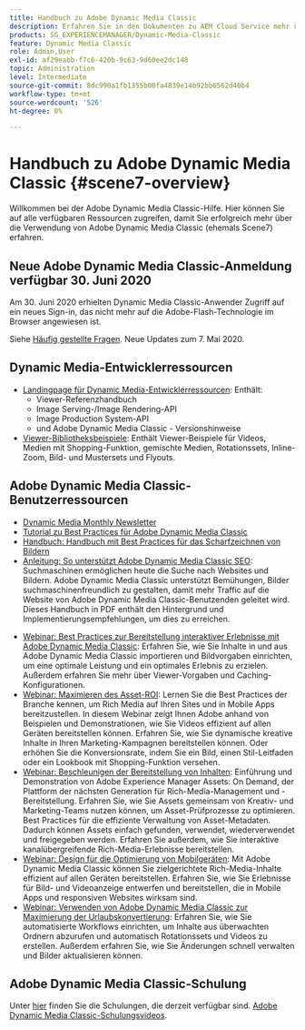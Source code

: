 ```yaml
---
title: Handbuch zu Adobe Dynamic Media Classic
description: Erfahren Sie in den Dokumenten zu AEM Cloud Service mehr über die Verwendung von Adobe Dynamic Media Classic zur Verwaltung von Videos, Flyouts und mehr.
products: SG_EXPERIENCEMANAGER/Dynamic-Media-Classic
feature: Dynamic Media Classic
role: Admin,User
exl-id: af29eabb-f7c6-420b-9c63-9d60ee2dc148
topic: Administration
level: Intermediate
source-git-commit: 8dc990a1fb1355b00fa4839e14b92bb6562d40b4
workflow-type: tm+mt
source-wordcount: '526'
ht-degree: 0%

---
```


# Handbuch zu Adobe Dynamic Media Classic {#scene7-overview}

Willkommen bei der Adobe Dynamic Media Classic-Hilfe. Hier können Sie auf alle verfügbaren Ressourcen zugreifen, damit Sie erfolgreich mehr über die Verwendung von Adobe Dynamic Media Classic (ehemals Scene7) erfahren.

## Neue Adobe Dynamic Media Classic-Anmeldung verfügbar 30. Juni 2020

Am 30. Juni 2020 erhielten Dynamic Media Classic-Anwender Zugriff auf ein neues Sign-in, das nicht mehr auf die Adobe-Flash-Technologie im Browser angewiesen ist.

Siehe [Häufig gestellte Fragen](new-ui-2020.md). Neue Updates zum 7. Mai 2020.

## Dynamic Media-Entwicklerressourcen

* [Landingpage für Dynamic Media-Entwicklerressourcen](https://experienceleague.adobe.com/en/docs/dynamic-media-developer-resources): Enthält:
   * Viewer-Referenzhandbuch
   * Image Serving-/Image Rendering-API
   * Image Production System-API
   * und Adobe Dynamic Media Classic - Versionshinweise
* [Viewer-Bibliotheksbeispiele](https://landing.adobe.com/en/na/dynamic-media/ctir-2755/live-demos.html): Enthält Viewer-Beispiele für Videos, Medien mit Shopping-Funktion, gemischte Medien, Rotationssets, Inline-Zoom, Bild- und Mustersets und Flyouts.

## Adobe Dynamic Media Classic-Benutzerressourcen

* [Dynamic Media Monthly Newsletter](dynamic-media-newsletter.md)
* [Tutorial zu Best Practices für Adobe Dynamic Media Classic](https://experienceleague.adobe.com/en/docs/experience-manager-learn/dynamic-media-classic-tutorial/overview)
* [Handbuch: Handbuch mit Best Practices für das Scharfzeichnen von Bildern](/help/using/assets/s7_sharpening_images.pdf)
* [Anleitung: So unterstützt Adobe Dynamic Media Classic SEO](/help/using/assets/s7_seo.pdf): Suchmaschinen ermöglichen heute die Suche nach Websites und Bildern. Adobe Dynamic Media Classic unterstützt Bemühungen, Bilder suchmaschinenfreundlich zu gestalten, damit mehr Traffic auf die Website von Adobe Dynamic Media Classic-Benutzenden geleitet wird. Dieses Handbuch in PDF enthält den Hintergrund und Implementierungsempfehlungen, um dies zu erreichen.
<!-- * [Webinar: Best Practices for Responsive Design](http://offers.adobe.com/en/na/marketing/landings/_40458_responsive_design_live_on_demand_webinar.html): Learn practical tips on how to improve your mobile strategy. See real-world examples of responsive design in action. Create one primary asset that works across multiple devices and increase mobile performance by dynamically changing the resolution of images or the orientation of images for portrait or landscape displays. Learn how to also dynamically crop, scale, or resize images. -->
* [Webinar: Best Practices zur Bereitstellung interaktiver Erlebnisse mit Adobe Dynamic Media Classic](https://seminars.adobeconnect.com/p7wb8ej3u6d/): Erfahren Sie, wie Sie Inhalte in und aus Adobe Dynamic Media Classic importieren und Bildvorgaben einrichten, um eine optimale Leistung und ein optimales Erlebnis zu erzielen. Außerdem erfahren Sie mehr über Viewer-Vorgaben und Caching-Konfigurationen.
* [Webinar: Maximieren des Asset-ROI](https://adobecustomersuccess.adobeconnect.com/p5ar3hfrrec/?launcher=false&amp;fcsContent=true&amp;pbMode=normal&amp;proto=true): Lernen Sie die Best Practices der Branche kennen, um Rich Media auf Ihren Sites und in Mobile Apps bereitzustellen. In diesem Webinar zeigt Ihnen Adobe anhand von Beispielen und Demonstrationen, wie Sie Videos effizient auf allen Geräten bereitstellen können. Erfahren Sie, wie Sie dynamische kreative Inhalte in Ihren Marketing-Kampagnen bereitstellen können. Oder erhöhen Sie die Konversionsrate, indem Sie ein Bild, einen Stil-Leitfaden oder ein Lookbook mit Shopping-Funktion versehen.
* [Webinar: Beschleunigen der Bereitstellung von Inhalten](https://adobecustomersuccess.adobeconnect.com/p88ducm9pqv/): Einführung und Demonstration von Adobe Experience Manager Assets: On Demand, der Plattform der nächsten Generation für Rich-Media-Management und -Bereitstellung. Erfahren Sie, wie Sie Assets gemeinsam von Kreativ- und Marketing-Teams nutzen können, um Asset-Prüfprozesse zu optimieren. Best Practices für die effiziente Verwaltung von Asset-Metadaten. Dadurch können Assets einfach gefunden, verwendet, wiederverwendet und freigegeben werden. Erfahren Sie außerdem, wie Sie interaktive kanalübergreifende Rich-Media-Erlebnisse bereitstellen.
* [Webinar: Design für die Optimierung von Mobilgeräten](https://adobecustomersuccess.adobeconnect.com/p6oqd3wydif/?launcher=false&amp;fcsContent=true&amp;pbMode=normal&amp;proto=true): Mit Adobe Dynamic Media Classic können Sie zielgerichtete Rich-Media-Inhalte effizient auf allen Geräten bereitstellen. Erfahren Sie, wie Sie Erlebnisse für Bild- und Videoanzeige entwerfen und bereitstellen, die in Mobile Apps und responsiven Websites wirksam sind.
* [Webinar: Verwenden von Adobe Dynamic Media Classic zur Maximierung der Urlaubskonvertierung](https://adobecustomersuccess.adobeconnect.com/p32n1yr85c9/?proto=true): Erfahren Sie, wie Sie automatisierte Workflows einrichten, um Inhalte aus überwachten Ordnern abzurufen und automatisch Rotationssets und Videos zu erstellen. Außerdem erfahren Sie, wie Sie Änderungen schnell verwalten und Bilder aktualisieren können.

## Adobe Dynamic Media Classic-Schulung

Unter [hier](https://learning.adobe.com/catalog.html#product=adobe-scene7) finden Sie die Schulungen, die derzeit verfügbar sind.
[Adobe Dynamic Media Classic-Schulungsvideos](/help/using/training-videos.md).
